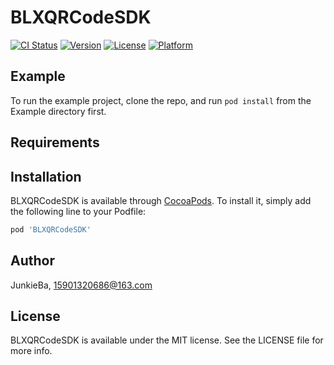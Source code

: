 # BLXQRCodeSDK

[![CI Status](http://img.shields.io/travis/JunkieBa/BLXQRCodeSDK.svg?style=flat)](https://travis-ci.org/JunkieBa/BLXQRCodeSDK)
[![Version](https://img.shields.io/cocoapods/v/BLXQRCodeSDK.svg?style=flat)](http://cocoapods.org/pods/BLXQRCodeSDK)
[![License](https://img.shields.io/cocoapods/l/BLXQRCodeSDK.svg?style=flat)](http://cocoapods.org/pods/BLXQRCodeSDK)
[![Platform](https://img.shields.io/cocoapods/p/BLXQRCodeSDK.svg?style=flat)](http://cocoapods.org/pods/BLXQRCodeSDK)

## Example

To run the example project, clone the repo, and run `pod install` from the Example directory first.

## Requirements

## Installation

BLXQRCodeSDK is available through [CocoaPods](http://cocoapods.org). To install
it, simply add the following line to your Podfile:

```ruby
pod 'BLXQRCodeSDK'
```

## Author

JunkieBa, 15901320686@163.com

## License

BLXQRCodeSDK is available under the MIT license. See the LICENSE file for more info.
